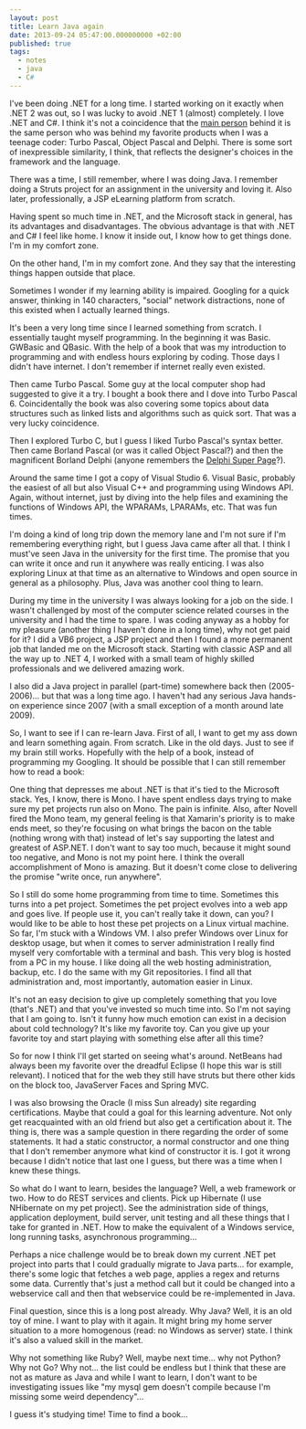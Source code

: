 ```yaml
---
layout: post
title: Learn Java again
date: 2013-09-24 05:47:00.000000000 +02:00
published: true
tags:
  - notes
  - java
  - C#
---
```


I've been doing .NET for a long time. I started working on it exactly when .NET
2 was out, so I was lucky to avoid .NET 1 (almost) completely. I love .NET and
C#. I think it's not a coincidence that the
<a href="http://en.wikipedia.org/wiki/Anders_Hejlsberg">main person</a> behind
it is the same person who was behind my favorite products when I was a teenage
coder: Turbo Pascal, Object Pascal and Delphi. There is some sort of
inexpressible similarity, I think, that reflects the designer's choices in the
framework and the language.

There was a time, I still remember, where I was doing Java. I remember doing a
Struts project for an assignment in the university and loving it. Also later,
professionally, a JSP eLearning platform from scratch.

Having spent so much time in .NET, and the Microsoft stack in general, has its
advantages and disadvantages. The obvious advantage is that with .NET and C# I
feel like home. I know it inside out, I know how to get things done. I'm in my
comfort zone.

On the other hand, I'm in my comfort zone. And they say that the interesting
things happen outside that place.

Sometimes I wonder if my learning ability is impaired. Googling for a quick
answer, thinking in 140 characters, "social" network distractions, none of this
existed when I actually learned things.

It's been a very long time since I learned something from scratch. I essentially
taught myself programming. In the beginning it was Basic. GWBasic and QBasic.
With the help of a book that was my introduction to programming and with endless
hours exploring by coding. Those days I didn't have internet. I don't remember
if internet really even existed.

Then came Turbo Pascal. Some guy at the local computer shop had suggested to
give it a try. I bought a book there and I dove into Turbo Pascal 6.
Coincidentally the book was also covering some topics about data structures such
as linked lists and algorithms such as quick sort. That was a very lucky
coincidence.

Then I explored Turbo C, but I guess I liked Turbo Pascal's syntax better. Then
came Borland Pascal (or was it called Object Pascal?) and then the magnificent
Borland Delphi (anyone remembers the <a href="http://delphi.icm.edu.pl/">Delphi
Super Page</a>?).

Around the same time I got a copy of Visual Studio 6. Visual Basic, probably the
easiest of all but also Visual C++ and programming using Windows API. Again,
without internet, just by diving into the help files and examining the functions
of Windows API, the WPARAMs, LPARAMs, etc. That was fun times.

I'm doing a kind of long trip down the memory lane and I'm not sure if I'm
remembering everything right, but I guess Java came after all that. I think I
must've seen Java in the university for the first time. The promise that you can
write it once and run it anywhere was really enticing. I was also exploring
Linux at that time as an alternative to Windows and open source in general as a
philosophy. Plus, Java was another cool thing to learn.

During my time in the university I was always looking for a job on the side. I
wasn't challenged by most of the computer science related courses in the
university and I had the time to spare. I was coding anyway as a hobby for my
pleasure (another thing I haven't done in a long time), why not get paid for it?
I did a VB6 project, a JSP project and then I found a more permanent job that
landed me on the Microsoft stack. Starting with classic ASP and all the way up
to .NET 4, I worked with a small team of highly skilled professionals and we
delivered amazing work.

I also did a Java project in parallel (part-time) somewhere back then
(2005-2006)... but that was a long time ago. I haven't had any serious Java
hands-on experience since 2007 (with a small exception of a month around late
2009).

So, I want to see if I can re-learn Java. First of all, I want to get my ass
down and learn something again. From scratch. Like in the old days. Just to see
if my brain still works. Hopefully with the help of a book, instead of
programming my Googling. It should be possible that I can still remember how to
read a book:

One thing that depresses me about .NET is that it's tied to the Microsoft stack.
Yes, I know, there is Mono. I have spent endless days trying to make sure my pet
projects run also on Mono. The pain is infinite. Also, after Novell fired the
Mono team, my general feeling is that Xamarin's priority is to make ends meet,
so they're focusing on what brings the bacon on the table (nothing wrong with
that) instead of let's say supporting the latest and greatest of ASP.NET. I
don't want to say too much, because it might sound too negative, and Mono is not
my point here. I think the overall accomplishment of Mono is amazing. But it
doesn't come close to delivering the promise "write once, run anywhere".

So I still do some home programming from time to time. Sometimes this turns into
a pet project. Sometimes the pet project evolves into a web app and goes live.
If people use it, you can't really take it down, can you? I would like to be
able to host these pet projects on a Linux virtual machine. So far, I'm stuck
with a Windows VM. I also prefer Windows over Linux for desktop usage, but when
it comes to server administration I really find myself very comfortable with a
terminal and bash. This very blog is hosted from a PC in my house. I like doing
all the web hosting administration, backup, etc. I do the same with my Git
repositories. I find all that administration and, most importantly, automation
easier in Linux.

It's not an easy decision to give up completely something that you love (that's
.NET) and that you've invested so much time into. So I'm not saying that I am
going to. Isn't it funny how much emotion can exist in a decision about cold
technology? It's like my favorite toy. Can you give up your favorite toy and
start playing with something else after all this time?

So for now I think I'll get started on seeing what's around. NetBeans had always
been my favorite over the dreadful Eclipse (I hope this war is still relevant).
I noticed that for the web they still have struts but there other kids on the
block too, JavaServer Faces and Spring MVC.

I was also browsing the Oracle (I miss Sun already) site regarding
certifications. Maybe that could a goal for this learning adventure. Not only
get reacquainted with an old friend but also get a certification about it. The
thing is, there was a sample question in there regarding the order of some
statements. It had a static constructor, a normal constructor and one thing that
I don't remember anymore what kind of constructor it is. I got it wrong because
I didn't notice that last one I guess, but there was a time when I knew these
things.

So what do I want to learn, besides the language? Well, a web framework or two.
How to do REST services and clients. Pick up Hibernate (I use NHibernate on my
pet project). See the administration side of things, application deployment,
build server, unit testing and all these things that I take for granted in .NET.
How to make the equivalent of a Windows service, long running tasks,
asynchronous programming...

Perhaps a nice challenge would be to break down my current .NET pet project into
parts that I could gradually migrate to Java parts... for example, there's some
logic that fetches a web page, applies a regex and returns some data. Currently
that's just a method call but it could be changed into a webservice call and
then that webservice could be re-implemented in Java.

Final question, since this is a long post already. Why Java? Well, it is an old
toy of mine. I want to play with it again. It might bring my home server
situation to a more homogenous (read: no Windows as server) state. I think it's
also a valued skill in the market.

Why not something like Ruby? Well, maybe next time... why not Python? Why not
Go? Why not... the list could be endless but I think that these are not as
mature as Java and while I want to learn, I don't want to be investigating
issues like "my mysql gem doesn't compile because I'm missing some weird
dependency"...

I guess it's studying time! Time to find a book...
